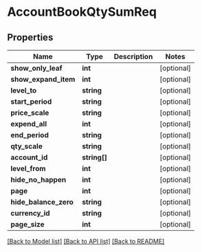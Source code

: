# AccountBookQtySumReq

## Properties
Name | Type | Description | Notes
------------ | ------------- | ------------- | -------------
**show_only_leaf** | **int** |  | [optional] 
**show_expand_item** | **int** |  | [optional] 
**level_to** | **string** |  | [optional] 
**start_period** | **string** |  | [optional] 
**price_scale** | **string** |  | [optional] 
**expend_all** | **int** |  | [optional] 
**end_period** | **string** |  | [optional] 
**qty_scale** | **string** |  | [optional] 
**account_id** | **string[]** |  | [optional] 
**level_from** | **int** |  | [optional] 
**hide_no_happen** | **int** |  | [optional] 
**page** | **int** |  | [optional] 
**hide_balance_zero** | **string** |  | [optional] 
**currency_id** | **string** |  | [optional] 
**page_size** | **int** |  | [optional] 

[[Back to Model list]](../README.md#documentation-for-models) [[Back to API list]](../README.md#documentation-for-api-endpoints) [[Back to README]](../README.md)


